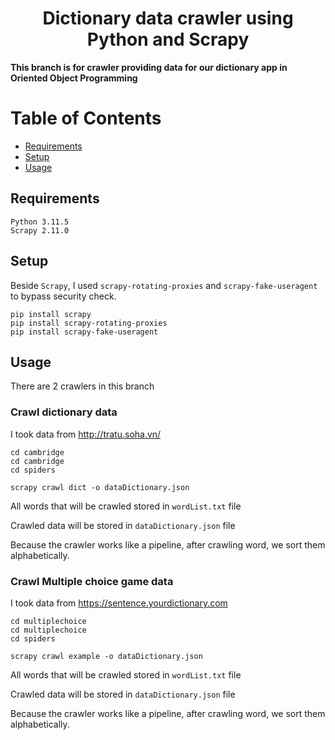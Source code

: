 <h1 align="center">Dictionary data crawler using Python and Scrapy</h1>

**This branch is for crawler providing data for our dictionary app in Oriented Object Programming**

# Table of Contents
- [Requirements](#requirements)
- [Setup](#setup)
- [Usage](#usage)

## Requirements

```
Python 3.11.5
Scrapy 2.11.0
```
## Setup
Beside `Scrapy`, I used `scrapy-rotating-proxies` and `scrapy-fake-useragent` to bypass security check.
```
pip install scrapy
pip install scrapy-rotating-proxies
pip install scrapy-fake-useragent
```
## Usage
There are 2 crawlers in this branch
### Crawl dictionary data
I took data from http://tratu.soha.vn/
```
cd cambridge
cd cambridge
cd spiders

scrapy crawl dict -o dataDictionary.json
```

All words that will be crawled stored in `wordList.txt` file

Crawled data will be stored in `dataDictionary.json` file

Because the crawler works like a pipeline, after crawling word, we sort them alphabetically.

### Crawl Multiple choice game data
I took data from https://sentence.yourdictionary.com
```
cd multiplechoice
cd multiplechoice
cd spiders

scrapy crawl example -o dataDictionary.json
```
All words that will be crawled stored in `wordList.txt` file

Crawled data will be stored in `dataDictionary.json` file

Because the crawler works like a pipeline, after crawling word, we sort them alphabetically.
